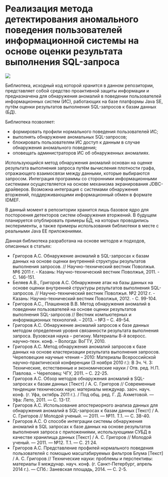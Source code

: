 # Реализация метода детектирования аномального поведения пользователей информационной системы на основе оценки результата выполнения SQL-запроса

[![](https://img.shields.io/badge/License-Apache%202-blue.svg)](LICENSE)

Библиотека, исходный код которой хранится в данном репозитории, представляет собой средство проактивной защиты информации и предназначена для обнаружения аномалий в поведении пользователей информационных систем (ИС), работающих на базе платформы Java SE, путём оценки результатов выполнения SQL-запросов к базам данных (БД).

Библиотека позволяет:
  * формировать профили нормального поведения пользователей ИС;
  * выполнять обнаружение аномальных SQL-запросов;
  * блокировать пользователям ИС доступ к данным в случае обнаружения аномального поведения;
  * оповещать администраторов ИС об обнаруженных аномалиях.

Использующийся метод обнаружения аномалий основан на оценке результата выполнения запроса путём вычисления плотности графа, отражающего взаимосвязи между данными, которые выбираются запросом.
Интеграция программы со сторонними информационными системами осуществляется на основе механизма экранирования JDBC-драйверов.
Возможна интеграция с системами обнаружения вторжений, поддерживающими информационный обмен в формате IDMEF.

В данный момент в репозитории хранится лишь базовое ядро для постороения детекторов систем обнаружения вторжений.
В будущем планируется опублировать примеры БД, на которых проводились эксперименты, а также примеры использования библиотеки в месте с реальными Java EE приложениями.

Данная библиотека разработана на основе методов и подходов, описанных в статьях:
  * Григоров А.С. Обнаружение аномалий в SQL-запросах к базам данных на основе оценки внутренней структуры результатов выполнения запросов. // Научно-технический вестник Поволжья. №6 2011 г. - Казань: Научно-технический вестник Поволжья, 2011. - С. 146-151.
  * Беляев А.В., Григоров А.С. Обнаружение атак на базы данных на основе оценки внутренней структуры результатов выполнения SQL-запросов. // Научно-технический вестник Поволжья. №2 2012 г. - Казань: Научно-технический вестник Поволжья, 2012. - С. 99-104.
  * Григоров А.С., Плашенков В.В. Метод обнаружения аномалий в поведении пользователей на основе оценки результатов выполнения SQL-запросов // Вестник компьютерных и информационных технологий. – 2013. – №3 – С. 49-54.
  * Григоров А.С. Обнаружение аномалий запросов к базе данных методом определения уровня связанности результата выполнения запроса. Вузовская наука – региону. Материалы 8-й всеросс. научно-техн. конф. – Вологда: ВоГТУ, 2010.
  * Григоров А.С. Метод обнаружения аномалий запросов к базе данных на основе кластеризации результата выполнения запросов. Череповецкие научные чтения – 2010: Материалы Всероссийской научно-практической конференции (3 ноября 2010 г.): В 3ч. Ч. 3: Технические, естественные и экономические науки / Отв. ред. Н.П. Павлова. – Череповец: ЧГУ, 2011. – С. 22-25.
  * Григоров А.С. Обзор методов обнаружения аномалий в SQL-запросах к базам данных [Текст] / А. С. Григоров // Современные тенденции технических наук: материалы междунар. заоч. науч. конф. (г. Уфа, октябрь 2011 г.). / Под общ. ред. Г. Д. Ахметовой.  — Уфа: Лето, 2011. — С. 13-17.
  * Григоров А.С. Использование апостериорного анализа данных для обнаружения аномалий в SQL-запросах к базам данных [Текст] / А. С. Григоров // Молодой ученый. — 2011. — №11. Т.1. — С. 38-40.
  * Григоров А.С. О способе интеграции системы обнаружения аномалий в SQL запросах к базе данных на основе результатов выполнения запроса с приложениями, использующими СУБД в качестве хранилища данных [Текст] / А. С. Григоров // Молодой ученый. — 2011. — №12. Т.1.  — С. 21 24.
  * Григоров А.С. Представление профилей нормального поведения пользователей с помощью масштабируемых фильтров Блума [Текст] / А. С. Григоров // Технические науки: проблемы и перспективы: материалы II междунар. науч. конф. (г. Санкт-Петербург, апрель 2014 г.). — СПб.: Заневская площадь, 2014. — С. 2-5.
